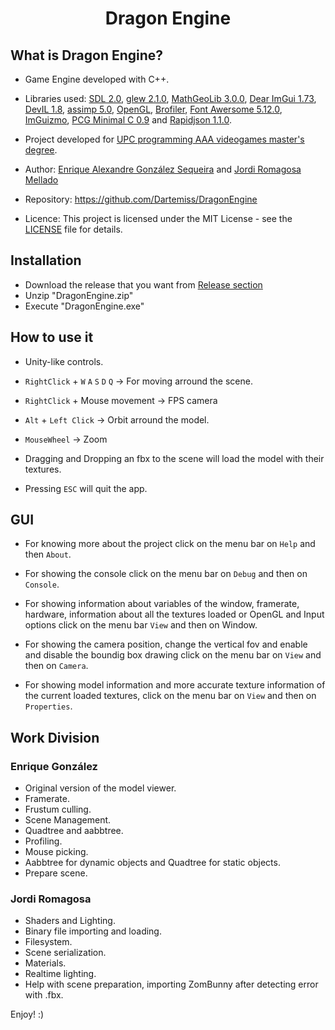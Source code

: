 <h1 align="center" style="border-bottom: none;">Dragon Engine</h1>

## What is Dragon Engine?
- Game Engine developed with C++.
- Libraries used: [SDL 2.0](https://www.libsdl.org/), [glew 2.1.0](http://glew.sourceforge.net/), [MathGeoLib 3.0.0](https://github.com/juj/MathGeoLib/), [Dear ImGui 1.73](https://github.com/ocornut/imgui/), [DevIL 1.8](http://openil.sourceforge.net/), [assimp 5.0](https://github.com/assimp/assimp/), [OpenGL](https://www.opengl.org/), [Brofiler](https://github.com/bombomby/optick/), [Font Awersome 5.12.0](https://github.com/juliettef/IconFontCppHeaders/), [ImGuizmo](https://github.com/CedricGuillemet/ImGuizmo/), [PCG Minimal C 0.9](http://www.pcg-random.org/) and [Rapidjson 1.1.0](https://github.com/Tencent/rapidjson/).

- Project developed for [UPC programming AAA videogames master's degree](https://www.talent.upc.edu/ing/estudis/formacio/curs/201200/master-degree-advanced-programming-aaa-videogames/).

- Author: [Enrique Alexandre González Sequeira](https://dartemiss.github.io) and [Jordi Romagosa Mellado](https://github.com/JordiRomagosa)

- Repository: https://github.com/Dartemiss/DragonEngine

- Licence: This project is licensed under the MIT License - see the [LICENSE](https://github.com/Dartemiss/DragonEngine/blob/master/LICENSE) file for details.

## Installation
- Download the release that you want from [Release section](https://github.com/Dartemiss/DragonEngine/releases)
- Unzip "DragonEngine.zip"
- Execute "DragonEngine.exe"

## How to use it
- Unity-like controls.

- `RightClick` + `W` `A` `S` `D` `Q` &rarr; For moving arround the scene.

- `RightClick` + Mouse movement &rarr; FPS camera

- `Alt` + `Left Click` &rarr; Orbit arround the model.

- `MouseWheel` &rarr; Zoom

- Dragging and Dropping an fbx to the scene will load the model with their textures.

- Pressing `ESC` will quit the app.

## GUI
- For knowing more about the project click on the menu bar on `Help` and then `About`.

- For showing the console click on the menu bar on `Debug` and then on `Console`.

- For showing information about variables of the window, framerate, hardware, information about all the textures
loaded or OpenGL and Input options click on the menu bar `View` and then on Window.

- For showing the camera position, change the vertical fov and enable and disable the boundig box drawing
click on the menu bar on `View` and then on `Camera`.

- For showing model information and more accurate texture information of the current loaded textures,
click on the menu bar on `View` and then on `Properties`.

## Work Division
### Enrique González
- Original version of the model viewer.
- Framerate.
- Frustum culling.
- Scene Management.
- Quadtree and aabbtree.
- Profiling.
- Mouse picking.
- Aabbtree for dynamic objects and Quadtree for static objects.
- Prepare scene.

### Jordi Romagosa
- Shaders and Lighting.
- Binary file importing and loading.
- Filesystem.
- Scene serialization.
- Materials.
- Realtime lighting.
- Help with scene preparation, importing ZomBunny after detecting error with .fbx.

Enjoy! :)
